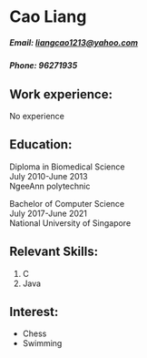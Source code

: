 # Cao Liang
##### Email: liangcao1213@yahoo.com
##### Phone: 96271935
## Work experience: 
No experience
## Education:
Diploma in Biomedical Science <br>
July 2010-June 2013<br>
NgeeAnn polytechnic

Bachelor of Computer Science <br>
July 2017-June 2021<br>
National University of Singapore

## Relevant Skills:
  1. C 
  2. Java

## Interest:
* Chess
* Swimming 